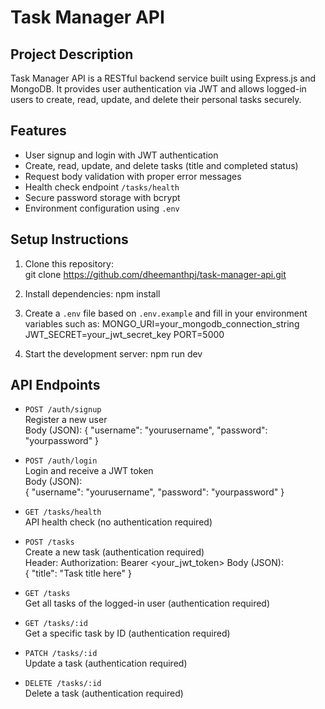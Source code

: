 # Task Manager API

## Project Description
Task Manager API is a RESTful backend service built using Express.js and MongoDB. It provides user authentication via JWT and allows logged-in users to create, read, update, and delete their personal tasks securely.

## Features
- User signup and login with JWT authentication
- Create, read, update, and delete tasks (title and completed status)
- Request body validation with proper error messages
- Health check endpoint `/tasks/health`
- Secure password storage with bcrypt
- Environment configuration using `.env`

## Setup Instructions

1. Clone this repository:  
git clone https://github.com/dheemanthpj/task-manager-api.git

2. Install dependencies: npm install
 
3. Create a `.env` file based on `.env.example` and fill in your environment variables such as: MONGO_URI=your_mongodb_connection_string
JWT_SECRET=your_jwt_secret_key
PORT=5000
 
4. Start the development server:  npm run dev

## API Endpoints

- `POST /auth/signup`  
  Register a new user  
  Body (JSON):
{
"username": "yourusername",
"password": "yourpassword"
}

- `POST /auth/login`  
Login and receive a JWT token  
Body (JSON):  
{
"username": "yourusername",
"password": "yourpassword"
}

- `GET /tasks/health`  
API health check (no authentication required)

- `POST /tasks`  
Create a new task (authentication required)  
Header:  Authorization: Bearer <your_jwt_token>
Body (JSON):  
{
"title": "Task title here"
}

- `GET /tasks`  
Get all tasks of the logged-in user (authentication required)

- `GET /tasks/:id`  
Get a specific task by ID (authentication required)

- `PATCH /tasks/:id`  
Update a task (authentication required)

- `DELETE /tasks/:id`  
Delete a task (authentication required)




